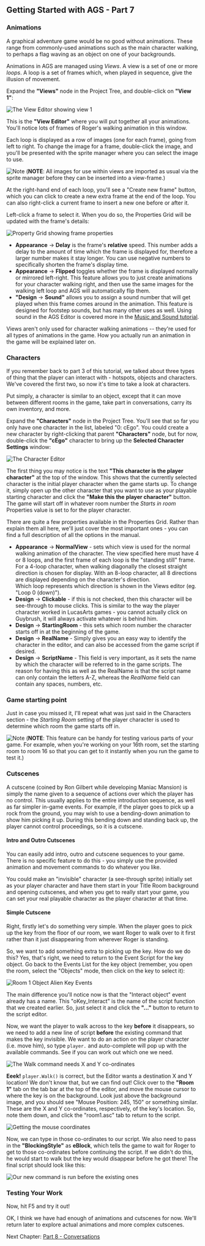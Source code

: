 ## Getting Started with AGS - Part 7

### Animations

A graphical adventure game would be no good without animations. These
range from commonly-used animations such as the main character walking,
to perhaps a flag waving as an object on one of your backgrounds.

Animations in AGS are managed using *Views*. A view is a set of one or
more *loops*. A loop is a set of frames which, when played in sequence,
give the illusion of movement.

Expand the **"Views"** node in the Project Tree, and double-click on **"View 1"**:

![The View Editor showing view 1](images/acintro7_01.png)

This is the **"View Editor"** where you will put together all your animations.
You'll notice lots of frames of Roger's walking animation in this
window.

Each loop is displayed as a row of images (one for each frame), going
from left to right. To change the image for a frame, double-click the
image, and you'll be presented with the sprite manager where you can
select the image to use.

![Note](images/icon_info.png) (**NOTE**: All images for use within views are imported as usual via the sprite manager before they can be inserted into a view-frame.)

At the right-hand end of each loop, you'll see a "Create new frame"
button, which you can click to create a new extra frame at the end of
the loop. You can also right-click a current frame to insert a new one before or
after it.

Left-click a frame to select it. When you do so, the Properties Grid will
be updated with the frame's details:

![Property Grid showing frame properties](images/acintro7_02.png)

-   **Appearance** -> **Delay** is the frame's **relative** speed. This number adds a
    delay to the amount of time which the frame is displayed for,
    therefore a larger number makes it stay longer. You can use negative
    numbers to specifically shorten the frame's display time.
-   **Appearance** -> **Flipped** toggles whether the frame is displayed normally or
    mirrored left-right. This feature allows you to just create
    animations for your character walking right, and then use the same
    images for the walking left loop and AGS will automatically
    flip them.
-   **"Design** -> **Sound"** allows you to assign a sound number that will get played
    when this frame comes around in the animation. This feature is
    designed for footstep sounds, but has many other uses as well. Using
    sound in the AGS Editor is covered more in the [Music and Sound tutorial](MusicAndSound).

Views aren't only used for character walking animations -- they're used
for all types of animations in the game. How you actually run an
animation in the game will be explained later on.

### Characters

If you remember back to part 3 of this tutorial, we talked about three
types of thing that the player can interact with - hotspots, objects and
characters. We've covered the first two, so now it's time to take a look
at characters.

Put simply, a character is similar to an object, except that it can move
between different rooms in the game, take part in conversations, carry
its own inventory, and more.

Expand the **"Characters"** node in the Project Tree. You'll see that so far
you only have one character in the list, labeled "0: cEgo". You could
create a new character by right-clicking that parent **"Characters"** node, but for now,
double-click the **"cEgo"** character to bring up the **Selected Character Settings** window:

![The Character Editor](images/acintro7_03.png)

The first thing you may notice is the text **"This character is the player**
**character"** at the top of the window. This shows that the currently
selected character is the initial player character when the game starts
up. To change it, simply open up
the other character that you want to use as your playable starting character and click the **"Make this the**
**player character"** button. The game will start off in whatever room number the *Starts in room* Properties value is set to for the player character.

There are quite a few properties available in the Properties Grid. Rather
than explain them all here, we'll just cover the most important ones -
you can find a full description of all the options in the manual.

-   **Appearance** -> **NormalView** - sets which view is used for the normal walking
    animation of the character. The view specified here must have 4 or 8
    loops, and the first frame of each loop is the "standing still"
    frame.<br>
    For a 4-loop character, when walking diagonally the closest straight
    direction is chosen for display. With an 8-loop character, all 8
    directions are displayed depending on the character's direction.<br>
    Which loop represents which direction is shown in the Views editor
    (eg. "Loop 0 (down)").
-   **Design** -> **Clickable** - if this is not checked, then this character will be
    see-through to mouse clicks. This is similar to the way the player
    character worked in LucasArts games - you cannot actually click on
    Guybrush, it will always activate whatever is behind him.
-   **Design** -> **StartingRoom** - this sets which room number the character starts
    off in at the beginning of the game.
-   **Design** -> **RealName** - Simply gives you an easy way to
identify the character in the editor, and can also be accessed from the
game script if desired.
-   **Design** -> **ScriptName** - This field is very important, as it sets the name by which
the character will be referred to in the game scripts. The reason for
having this as well as the RealName is that the script name can only
contain the letters A-Z, whereas the *RealName* field can contain any
spaces, numbers, etc.

### Game starting point

Just in case you missed it, I'll repeat what was just said in the
Characters section - the _Starting Room_ setting of the player
character is used to determine which room the game starts off in.

![Note](images/icon_info.png) (**NOTE**: This feature can be handy for testing various parts of your game.
For example, when you're working on your 16th room, set the starting room to
room 16 so that you can get to it instantly when you run the game to
test it.)

### Cutscenes

A cutscene (coined by Ron Gilbert while developing Maniac Mansion) is simply the name given to a sequence of actions over which the player has no control. This usually applies to the entire
introduction sequence, as well as far simpler in-game events. For example,
if the player goes to pick up a rock from the ground, you may wish to use
a bending-down animation to show him picking it up. During this bending
down and standing back up, the player cannot control proceedings, so it
is a cutscene.

#### Intro and Outro Cutscenes

You can easily add intro, outro and cutscene sequences to your game.
There is no specific feature to do this - you simply use the provided
animation and movement commands to do whatever you like.

You could make an "invisible" character (a see-through sprite) initially set as your player character and have them start in your Title Room background and opening cutscenes, and when you get to really start your game, you can set your real playable character as the player character at that time.

#### Simple Cutscene

Right, firstly let's do something very simple. When the player goes to
pick up the key from the floor of our room, we want Roger to walk over to
it first rather than it just disappearing from wherever Roger is standing.

So, we want to add something extra to picking up the key. How do we do
this? Yes, that's right, we need to return to the Event Script for the
key object. Go back to the Events List for the key object (remember, you
open the room, select the "Objects" mode, then click on the key to
select it):

![Room 1 Object Alien Key Events](images/acintro7_04.png)

The main difference you'll notice now is that the "Interact object"
event already has a name. This "oKey_Interact" is the name of the
script function that we created earlier. So, just select it and click
the **"..."** button to return to the script editor.

Now, we want the player to walk across to the key **before** it
disappears, so we need to add a new line of script **before** the
existing command that makes the key invisible. We want to do an action
on the player character (i.e. move him), so type `player.` and
auto-complete will pop up with the available commands. See if you can
work out which one we need.

![The Walk command needs X and Y co-ordinates](images/acintro7_05.png)

**Eeek!** `player.Walk()` is correct, but the Editor wants a destination X and Y location! We don't know that,
but we can find out! Click over to the **"Room 1"** tab on the tab bar at the top of
the editor, and move the mouse cursor to where the key is on the
background. Look just above the background image, and you should see
"Mouse Position: 245, 150" or something similar. These are the X and Y
co-ordinates, respectively, of the key's location. So, note them down,
and click the "room1.asc" tab to return to the script.

![Getting the mouse coordinates](images/acintro7_06.png)

Now, we can type in those co-ordinates to our script. We also need to
pass in the **"BlockingStyle"** as **eBlock**, which tells the game to wait for
Roger to get to those co-ordinates before continuing the script. If we
didn't do this, he would start to walk but the key would disappear
before he got there! The final script should look like this:

![Our new command is run before the existing ones](images/acintro7_07.png)

### Testing Your Work

Now, hit F5 and try it out!

OK, I think we have had enough of animations and cutscenes for now. We'll
return later to explore actual animations and more complex cutscenes.

Next Chapter: [Part 8 - Conversations](acintro8)
